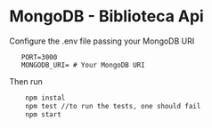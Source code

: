 # MongoDB - Biblioteca Api


Configure the .env file passing your MongoDB URI
```env
   PORT=3000
   MONGODB_URI= # Your MongoDB URI
```
Then run 
```bash
    npm instal
    npm test //to run the tests, one should fail
    npm start 
```
